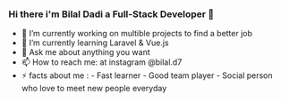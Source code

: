 ### Hi there i'm Bilal Dadi a Full-Stack Developer 👋


- 🔭 I’m currently working on multible projects to find a better job 
- 🌱 I’m currently learning Laravel & Vue.js
- 💬 Ask me about anything you want 
- 📫 How to reach me: at instagram @bilal.d7
- ⚡ facts about me :
                        - Fast learner 
                        - Good team player
                        - Social person who love to meet new people everyday  


